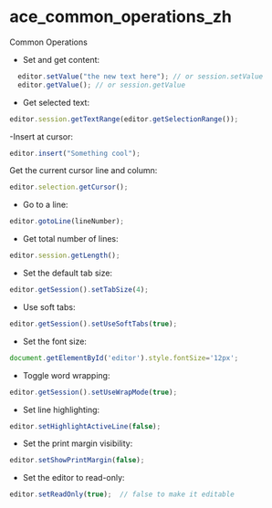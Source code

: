 ace_common_operations_zh
========================
Common Operations

- Set and get content:

```js
  editor.setValue("the new text here"); // or session.setValue
  editor.getValue(); // or session.getValue
```
- Get selected text:

```js
editor.session.getTextRange(editor.getSelectionRange());
```

-Insert at cursor:

```js
editor.insert("Something cool");
```

Get the current cursor line and column:

```js
editor.selection.getCursor();
```
- Go to a line:

```js
editor.gotoLine(lineNumber);
```

- Get total number of lines:

```js
editor.session.getLength();
```

- Set the default tab size:

```js
editor.getSession().setTabSize(4);
```

- Use soft tabs:

```js
editor.getSession().setUseSoftTabs(true);
```

- Set the font size:

```js
document.getElementById('editor').style.fontSize='12px';
```

- Toggle word wrapping:

```js
editor.getSession().setUseWrapMode(true);
```

- Set line highlighting:

```js
editor.setHighlightActiveLine(false);
```

- Set the print margin visibility:

```js
editor.setShowPrintMargin(false);
```

- Set the editor to read-only:

```js
editor.setReadOnly(true);  // false to make it editable
```
